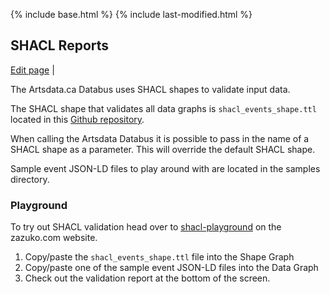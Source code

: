 {% include base.html %}
{% include last-modified.html %}

## SHACL Reports
[Edit page](https://github.com/culturecreates/artsdata-data-model/blob/master/{{page.path}}) | <span id="last-modified"></span>

The Artsdata.ca Databus uses SHACL shapes to validate input data.

The SHACL shape that validates all data graphs is  `shacl_events_shape.ttl` located in this [Github repository](https://github.com/culturecreates/artsdata-data-model/blob/master/shacl/event/).

When calling the Artsdata Databus it is possible to pass in the name of a SHACL shape as a parameter. This will override the default SHACL shape.

Sample event JSON-LD files to play around with are located in the samples directory.

### Playground
To try out SHACL validation head over to [shacl-playground](https://shacl-playground.zazuko.com) on the zazuko.com website. 
1. Copy/paste the `shacl_events_shape.ttl` file into the Shape Graph
2. Copy/paste one of the sample event JSON-LD files into the Data Graph  
3. Check out the validation report at the bottom of the screen.
